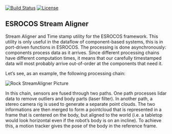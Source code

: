 [![Build Status](https://travis-ci.org/ESROCOS/tools-stream_aligner.svg?branch=master)](https://travis-ci.org/ESROCOS/tools-stream_aligner) [![License](https://img.shields.io/badge/License-BSD%203--Clause-blue.svg)](https://opensource.org/licenses/BSD-3-Clause)

## ESROCOS Stream Aligner

Stream Aligner and Time stamp utility for the ESROCOS framework. This utility is
only useful in the dataflow of component-based systems, this is in port-driven
functions in ESROCOS. The processing is done asynchronously: components process
data as it arrives. Since different processing chains have different computation
times, it means that our carefully timestamped data will most probably arrive
out-of-order at the components that need it.

Let’s see, as an example, the following processing chain:

![Rock StreamAligner Picture](https://www.rock-robotics.org/documentation/data_processing/stream_aligner_chain.png)

In this chain, sensors are fused through two paths. One path processes lidar
data to remove outliers and body parts (laser filter). In another path, a stereo
camera rig is used to generate a separate point clouds. The two informations are
then merged to form a pointcloud that is represented in a frame that is centered
on the body, but aligned to the world (i.e. a tabletop would look horizontal
even if the robot’s body is on an incline). To achieve this, a motion tracker
gives the pose of the body in the reference frame.





